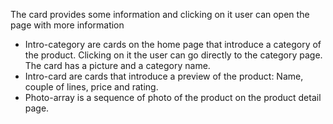 The card provides some information and clicking on it user can open the page with more information

- Intro-category are cards on the home page that introduce a category of the product. Clicking on it the user can go directly to the category page. The card has a picture and a category name.
- Intro-card are cards that introduce a preview of the product: Name, couple of lines, price and rating.
- Photo-array is a sequence of photo of the product on the product detail page.

